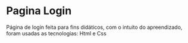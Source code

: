 # Pagina Login
 Página de login feita para fins didáticos, com o intuito do apreendizado, foram usadas as tecnologias: Html e Css
